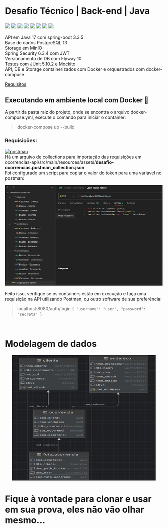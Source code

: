 # Desafio Técnico | Back-end | Java

<h3>
<img src="https://img.shields.io/badge/Java-C71A00?style=for-the-badge&logo=java&logoColor=white"/>
<img src="https://img.shields.io/badge/Spring%20Boot-6DB33F.svg?style=for-the-badge&logo=Spring-Boot&logoColor=white"/>
<img src="https://img.shields.io/badge/maven-C71A36?style=for-the-badge&logo=apachemaven&logoColor=white"/>
<img src="https://img.shields.io/badge/JUnit5-25A162.svg?style=for-the-badge&logo=JUnit5&logoColor=white"/>
<img src="https://img.shields.io/badge/Flyway-CC0200.svg?style=for-the-badge&logo=Flyway&logoColor=white"/>
<img src="https://img.shields.io/badge/PostgreSQL-4169E1.svg?style=for-the-badge&logo=PostgreSQL&logoColor=white"/>
<img src="https://img.shields.io/badge/MinIO-C72E49.svg?style=for-the-badge&logo=MinIO&logoColor=white"/>
<img src="https://img.shields.io/badge/Docker-2CA5E0?style=for-the-badge&logo=docker&logoColor=white"/>
</h3>

API em Java 17 com spring-boot 3.3.5</br>
Base de dados PostgreSQL 13 </br>
Storage em MinIO </br>
Spring Security 6.3.4 com JWT </br>
Versionamento de DB com Flyway 10 </br>
Testes com JUnit 5.10.2 e Mockito </br>
API, DB e Storage containerizados com Docker e orquestrados com docker-compose
</br>

[Requisitos](https://github.com/diego-roberto/desafio-ocorrencias/blob/e85df45ee8c732024ede035d5b8f0ca65c02377e/ocorrencias-api/src/main/resources/assets/Teste%20-%20Dev%20Backend.pdf)

## Executando em ambiente local com Docker 🐋
A partir da pasta raiz do projeto, onde se encontra o arquivo docker-compose.yml, execute o comando para iniciar o container:
> docker-compose up --build
>

### Requisições:
<a href="https://postman.com" target="_blank" rel="noreferrer">
  <img src="https://www.vectorlogo.zone/logos/getpostman/getpostman-icon.svg" alt="postman" width="28"
    height="28" />
</a> </br>
Há um arquivo de collections para importação das requisições em <br> ocorrencias-api/src/main/resources/assets/<b>desafio-ocorrencias.postman_collection.json</b> </br>
Foi configurado um script para copiar o valor do token para uma variável no postman:
<p align="center">
  <img width="800" height="320" src="ocorrencias-api/src/main/resources/assets/postman_collection.png">
</p>

Feito isso, verifique se os containers estão em execução e faça uma requisição na API 
utilizando Postman, ou outro software de sua preferência:
> localhost:8080/auth/login
`{
    "username": "user",
    "password": "secreta"
}`
</br>

# Modelagem de dados

<p align="center">
  <img width="460" height="400" src="ocorrencias-api/src/main/resources/assets/db.png">
</p>

<h1>Fique à vontade para clonar e usar em sua prova, eles não vão olhar mesmo...</h1>
